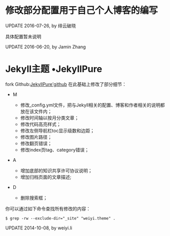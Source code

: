 # 修改部分配置用于自己个人博客的编写
UPDATE 2016-07-26, by 绯云破晓

具体配置暂未说明

UPDATE 2016-06-20, by Jamin Zhang

# Jekyll主题 &bull;JekyllPure

fork Github:[JekyllPure'github](https://github.com/liyouhai/JekyllPure)
在此基础上修改了部分细节：

- M

    - 修改_config.yml文件，把与Jekyll相关的配置、博客和作者相关的说明都放在该文件内；
    - 修改时间轴以按月分类文章；
    - 修改代码高亮样式；
    - 修改左侧导航栏toc显示级数和边距；
    - 修改图片路径；
    - 修改翻页错误；
    - 修改index页tag、category错误；

- A

    - 增加底部的知识共享许可协议说明；
    - 增加归档页面的文章描述;

- D

    - 删除搜索框；

你可以通过如下命令查找所有修改的内容：

    $ grep -rw --exclude-dir="_site" "weiyi.theme" .

UPDATE 2014-10-08, by weiyi.li
